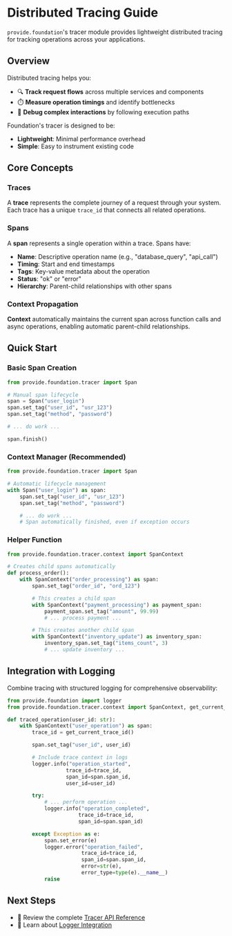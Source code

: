 # Distributed Tracing Guide

`provide.foundation`'s tracer module provides lightweight distributed tracing for tracking operations across your applications.

## Overview

Distributed tracing helps you:

- 🔍 **Track request flows** across multiple services and components
- ⏱️ **Measure operation timings** and identify bottlenecks
- 🐛 **Debug complex interactions** by following execution paths

Foundation's tracer is designed to be:
- **Lightweight**: Minimal performance overhead
- **Simple**: Easy to instrument existing code

## Core Concepts

### Traces
A **trace** represents the complete journey of a request through your system. Each trace has a unique `trace_id` that connects all related operations.

### Spans
A **span** represents a single operation within a trace. Spans have:
- **Name**: Descriptive operation name (e.g., "database_query", "api_call")
- **Timing**: Start and end timestamps
- **Tags**: Key-value metadata about the operation
- **Status**: "ok" or "error"
- **Hierarchy**: Parent-child relationships with other spans

### Context Propagation
**Context** automatically maintains the current span across function calls and async operations, enabling automatic parent-child relationships.

## Quick Start

### Basic Span Creation

```python
from provide.foundation.tracer import Span

# Manual span lifecycle
span = Span("user_login")
span.set_tag("user_id", "usr_123")
span.set_tag("method", "password")

# ... do work ...

span.finish()
```

### Context Manager (Recommended)

```python
from provide.foundation.tracer import Span

# Automatic lifecycle management
with Span("user_login") as span:
    span.set_tag("user_id", "usr_123")
    span.set_tag("method", "password")

    # ... do work ...
    # Span automatically finished, even if exception occurs
```

### Helper Function

```python
from provide.foundation.tracer.context import SpanContext

# Creates child spans automatically
def process_order():
    with SpanContext("order_processing") as span:
        span.set_tag("order_id", "ord_123")

        # This creates a child span
        with SpanContext("payment_processing") as payment_span:
            payment_span.set_tag("amount", 99.99)
            # ... process payment ...

        # This creates another child span
        with SpanContext("inventory_update") as inventory_span:
            inventory_span.set_tag("items_count", 3)
            # ... update inventory ...
```

## Integration with Logging

Combine tracing with structured logging for comprehensive observability:

```python
from provide.foundation import logger
from provide.foundation.tracer.context import SpanContext, get_current_trace_id

def traced_operation(user_id: str):
    with SpanContext("user_operation") as span:
        trace_id = get_current_trace_id()

        span.set_tag("user_id", user_id)

        # Include trace context in logs
        logger.info("operation_started",
                   trace_id=trace_id,
                   span_id=span.span_id,
                   user_id=user_id)

        try:
            # ... perform operation ...
            logger.info("operation_completed",
                       trace_id=trace_id,
                       span_id=span.span_id)

        except Exception as e:
            span.set_error(e)
            logger.error("operation_failed",
                        trace_id=trace_id,
                        span_id=span.span_id,
                        error=str(e),
                        error_type=type(e).__name__)
            raise
```

## Next Steps

- 📖 Review the complete [Tracer API Reference](../../api/reference/provide/foundation/tracer/index.md)
- 🔗 Learn about [Logger Integration](../logging/advanced.md)